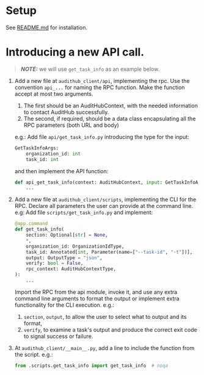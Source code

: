# Setup
See [README.md](README.md) for installation.

# Introducing a new API call.
> **_NOTE:_** we will use `get_task_info` as an example below.

1. Add a new file at `audithub_client/api`, implementing the rpc. Use the convention `api_...` for naming the RPC function. Make the function accept at most two arguments. 
    1. The first should be an AuditHubContext, with the needed information to contact AuditHub successfully.
    2. The second, if required, should be a data class encapsulating all the RPC parameters (both URL and body)

    e.g.: Add file `api/get_task_info.py` introducing the type for the input:
    ```Python
    GetTaskInfoArgs:
        organization_id: int
        task_id: int
    ``` 
    and then implement the API function:
    ```Python
    def api_get_task_info(context: AuditHubContext, input: GetTaskInfoArgs):
        ...
    ```

2. Add a new file at `audithub_client/scripts`, implementing the CLI for the RPC. Declare all parameters the user can provide at the command line.
    e.g: Add file `scripts/get_task_info.py` and implement:
    ```Python
    @app.command
    def get_task_info(
        section: Optional[str] = None,
        *,
        organization_id: OrganizationIdType,
        task_id: Annotated[int, Parameter(name=["--task-id", "-t"])],
        output: OutputType = "json",
        verify: bool = False,
        rpc_context: AuditHubContextType,
    ):
        ...
    ```
    Import the RPC from the api module, invoke it, and use any extra command line arguments to format the output or implement extra functionality for the CLI execution. e.g.:
    1. `section`, `output`, to allow the user to select what to output and its format,
    2. `verify`, to examine a task's output and produce the correct exit code to signal success or failure.

3. At `audithub_client/__main__.py`, add a line to include the function from the script. e.g.:
    ```Python
    from .scripts.get_task_info import get_task_info  # noqa
    ```
